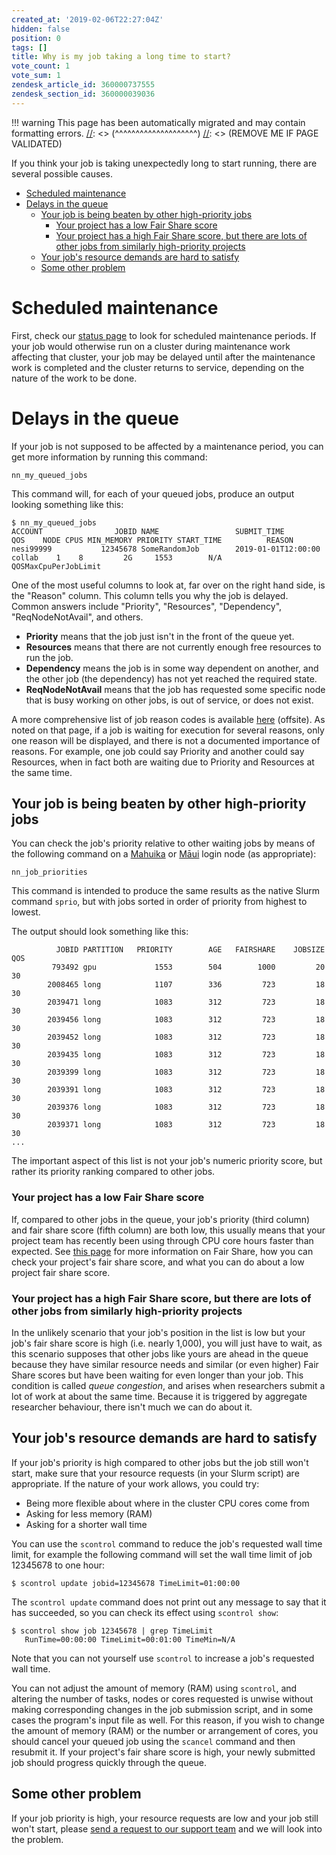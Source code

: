 ```yaml
---
created_at: '2019-02-06T22:27:04Z'
hidden: false
position: 0
tags: []
title: Why is my job taking a long time to start?
vote_count: 1
vote_sum: 1
zendesk_article_id: 360000737555
zendesk_section_id: 360000039036
---
```




[//]: <> (REMOVE ME IF PAGE VALIDATED)
[//]: <> (vvvvvvvvvvvvvvvvvvvv)
!!! warning
    This page has been automatically migrated and may contain formatting errors.
[//]: <> (^^^^^^^^^^^^^^^^^^^^)
[//]: <> (REMOVE ME IF PAGE VALIDATED)

If you think your job is taking unexpectedly long to start running,
there are several possible causes.

-   [Scheduled maintenance](#scheduled-maintenance)
-   [Delays in the queue](#delays-in-the-queue)
    -   [Your job is being beaten by other high-priority
        jobs](#other-high-priority-jobs)
        -   [Your project has a low Fair Share
            score](#low-fair-share-score)
        -   [Your project has a high Fair Share score, but there are
            lots of other jobs from similarly high-priority
            projects](#queue-congestion)
    -   [Your job's resource demands are hard to
        satisfy](#difficult-job)
    -   [Some other problem](#other-problem)

# Scheduled maintenance

First, check our [status page](https://status.nesi.org.nz/) to look for
scheduled maintenance periods. If your job would otherwise run on a
cluster during maintenance work affecting that cluster, your job may be
delayed until after the maintenance work is completed and the cluster
returns to service, depending on the nature of the work to be done.

# Delays in the queue

If your job is not supposed to be affected by a maintenance period, you
can get more information by running this command:

``` sl
nn_my_queued_jobs
```

This command will, for each of your queued jobs, produce an output
looking something like this:

``` sl
$ nn_my_queued_jobs 
ACCOUNT                JOBID NAME                 SUBMIT_TIME         QOS    NODE CPUS MIN_MEMORY PRIORITY START_TIME          REASON
nesi99999           12345678 SomeRandomJob        2019-01-01T12:00:00 collab    1    8         2G     1553        N/A          QOSMaxCpuPerJobLimit
```

One of the most useful columns to look at, far over on the right hand
side, is the "Reason" column. This column tells you why the job is
delayed. Common answers include "Priority", "Resources", "Dependency",
"ReqNodeNotAvail", and others.

-   **Priority** means that the job just isn't in the front of the queue
    yet.
-   **Resources** means that there are not currently enough free
    resources to run the job.
-   **Dependency** means the job is in some way dependent on another,
    and the other job (the dependency) has not yet reached the required
    state.
-   **ReqNodeNotAvail** means that the job has requested some specific
    node that is busy working on other jobs, is out of service, or does
    not exist.

A more comprehensive list of job reason codes is available
[here](https://slurm.schedmd.com/squeue.html#lbAF) (offsite). As noted
on that page, if a job is waiting for execution for several reasons,
only one reason will be displayed, and there is not a documented
importance of reasons. For example, one job could say Priority and
another could say Resources, when in fact both are waiting due to
Priority and Resources at the same time.

## Your job is being beaten by other high-priority jobs

You can check the job's priority relative to other waiting jobs by means
of the following command on a
[Mahuika](https://support.nesi.org.nz/hc/articles/360000163575-Mahuika)
or
[Māui](https://support.nesi.org.nz/hc/articles/360000163695-M%C4%81ui)
login node (as appropriate):

``` sl
nn_job_priorities
```

This command is intended to produce the same results as the native Slurm
command `sprio`, but with jobs sorted in order of priority from highest
to lowest.

The output should look something like this:

``` sl
          JOBID PARTITION   PRIORITY        AGE   FAIRSHARE    JOBSIZE        QOS
         793492 gpu             1553        504        1000         20         30
        2008465 long            1107        336         723         18         30
        2039471 long            1083        312         723         18         30
        2039456 long            1083        312         723         18         30
        2039452 long            1083        312         723         18         30
        2039435 long            1083        312         723         18         30
        2039399 long            1083        312         723         18         30
        2039391 long            1083        312         723         18         30
        2039376 long            1083        312         723         18         30
        2039371 long            1083        312         723         18         30
...
```

The important aspect of this list is not your job's numeric priority
score, but rather its priority ranking compared to other jobs.

### Your project has a low Fair Share score

If, compared to other jobs in the queue, your job's priority (third
column) and fair share score (fifth column) are both low, this usually
means that your project team has recently been using through CPU core
hours faster than expected. See [this
page](https://support.nesi.org.nz/hc/articles/360000743536) for more
information on Fair Share, how you can check your project's fair share
score, and what you can do about a low project fair share score.

### Your project has a high Fair Share score, but there are lots of other jobs from similarly high-priority projects

In the unlikely scenario that your job's position in the list is low but
your job's fair share score is high (i.e. nearly 1,000), you will just
have to wait, as this scenario supposes that other jobs like yours are
ahead in the queue because they have similar resource needs and similar
(or even higher) Fair Share scores but have been waiting for even longer
than your job. This condition is called *queue congestion*, and arises
when researchers submit a lot of work at about the same time. Because it
is triggered by aggregate researcher behaviour, there isn't much we can
do about it.

## Your job's resource demands are hard to satisfy

If your job's priority is high compared to other jobs but the job still
won't start, make sure that your resource requests (in your Slurm
script) are appropriate. If the nature of your work allows, you could
try:

-   Being more flexible about where in the cluster CPU cores come from
-   Asking for less memory (RAM)
-   Asking for a shorter wall time

You can use the `scontrol` command to reduce the job's requested wall
time limit, for example the following command will set the wall time
limit of job 12345678 to one hour:

``` sl
$ scontrol update jobid=12345678 TimeLimit=01:00:00
```

The `scontrol update` command does not print out any message to say that
it has succeeded, so you can check its effect using `scontrol show`:

``` sl
$ scontrol show job 12345678 | grep TimeLimit
   RunTime=00:00:00 TimeLimit=00:01:00 TimeMin=N/A
```

Note that you can not yourself use `scontrol` to increase a job's
requested wall time.

You can not adjust the amount of memory (RAM) using `scontrol`, and
altering the number of tasks, nodes or cores requested is unwise without
making corresponding changes in the job submission script, and in some
cases the program's input file as well. For this reason, if you wish to
change the amount of memory (RAM) or the number or arrangement of cores,
you should cancel your queued job using the `scancel` command and then
resubmit it. If your project's fair share score is high, your newly
submitted job should progress quickly through the queue.

## Some other problem

If your job priority is high, your resource requests are low and your
job still won't start, please [send a request to our support
team](https://support.nesi.org.nz/hc/requests/new) and we will look into
the problem.
